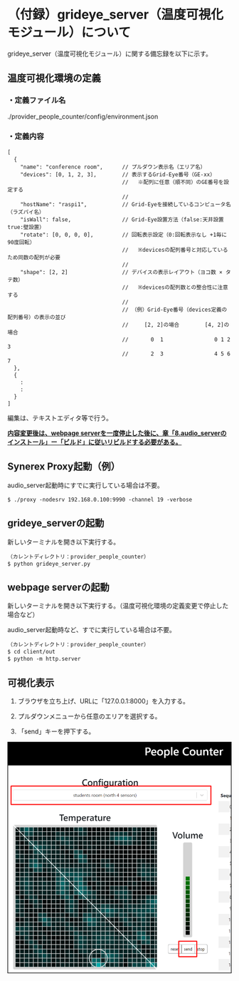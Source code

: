 # （付録）grideye_server（温度可視化モジュール）について

grideye_server（温度可視化モジュール）に関する備忘録を以下に示す。

## 温度可視化環境の定義

### ・定義ファイル名

./provider_people_counter/config/environment.json



### ・定義内容

```
[
  {
    "name": "conference room",      // プルダウン表示名（エリア名）
    "devices": [0, 1, 2, 3],        // 表示するGrid-Eye番号（GE-xx）
                                    //   ※配列に任意（順不同）のGE番号を設定する
                                    //
    "hostName": "raspi1",           // Grid-Eyeを接続しているコンピュータ名（ラズパイ名）
    "isWall": false,                // Grid-Eye設置方法（false:天井設置  true:壁設置）
    "rotate": [0, 0, 0, 0],         // 回転表示設定（0:回転表示なし +1毎に90度回転）
                                    //   ※devicesの配列番号と対応しているため同数の配列が必要
                                    //
    "shape": [2, 2]                 // デバイスの表示レイアウト（ヨコ数 × タテ数）
                                    //   ※devicesの配列数との整合性に注意する
                                    //
                                    // （例）Grid-Eye番号（devices定義の配列番号）の表示の並び
                                    //     [2, 2]の場合        [4, 2]の場合
                                    //       0  1                0 1 2 3
                                    //       2  3                4 5 6 7
  },
  {
    :
    :
  }
]
```

編集は、テキストエディタ等で行う。

<u>**内容変更後は、webpage serverを一度停止した後に、章「8.audio_serverのインストール」ー「ビルド」に従いリビルドする必要がある。**</u>



## Synerex Proxy起動（例）

audio_server起動時にすでに実行している場合は不要。

```
$ ./proxy -nodesrv 192.168.0.100:9990 -channel 19 -verbose
```



## grideye_serverの起動

新しいターミナルを開き以下実行する。

```
（カレントディレクトリ：provider_people_counter）
$ python grideye_server.py
```



## webpage serverの起動

新しいターミナルを開き以下実行する。（温度可視化環境の定義変更で停止した場合など）

audio_server起動時など、すでに実行している場合は不要。

```
（カレントディレクトリ：provider_people_counter）
$ cd client/out
$ python -m http.server
```



## 可視化表示

1. ブラウザを立ち上げ、URLに「127.0.0.1:8000」を入力する。

2. プルダウンメニューから任意のエリアを選択する。
3. 「send」キーを押下する。

![img](../img/9900/browse.png)



